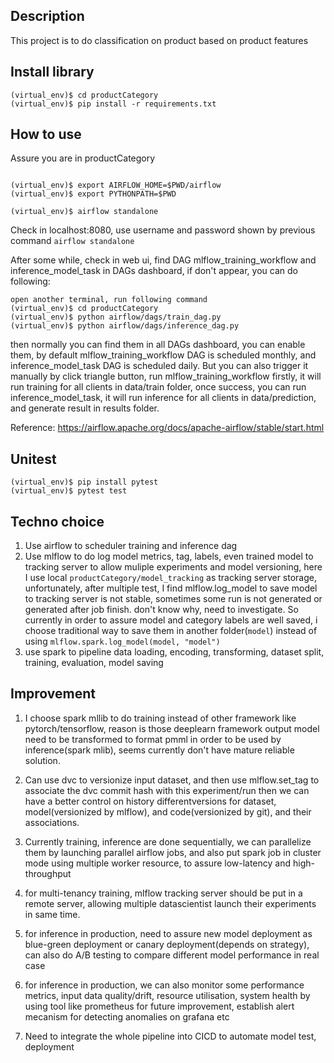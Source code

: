 ## Description
This project is to do classification on product based on product features

## Install library
```
(virtual_env)$ cd productCategory
(virtual_env)$ pip install -r requirements.txt
```


## How to use
Assure you are in productCategory
```

(virtual_env)$ export AIRFLOW_HOME=$PWD/airflow
(virtual_env)$ export PYTHONPATH=$PWD

(virtual_env)$ airflow standalone

```
Check in localhost:8080, use username and password shown by previous command `airflow standalone`

After some while, check in web ui, find DAG mlflow_training_workflow and inference_model_task in DAGs dashboard, if don't appear, 
you can do following:
```
open another terminal, run following command
(virtual_env)$ cd productCategory
(virtual_env)$ python airflow/dags/train_dag.py
(virtual_env)$ python airflow/dags/inference_dag.py
```
then normally you can find them in all DAGs dashboard, you can enable them,
by default mlflow_training_workflow DAG is scheduled monthly, and inference_model_task DAG is scheduled daily. 
But you can also trigger it manually by click triangle button, run mlflow_training_workflow firstly, it will run
training for all clients in data/train folder, once success, you can run inference_model_task, it will run inference
for all clients in data/prediction, and generate result in results folder.

Reference: https://airflow.apache.org/docs/apache-airflow/stable/start.html

## Unitest
```
(virtual_env)$ pip install pytest
(virtual_env)$ pytest test
```


## Techno choice
1. Use airflow to scheduler training and inference dag
2. Use mlflow to do log model metrics, tag, labels, even trained model to tracking server to allow muliple experiments 
   and model versioning, here I use local `productCategory/model_tracking` as tracking server storage, unfortunately, 
   after multiple test, I find mlflow.log_model to save model to tracking server is not stable, sometimes some run is 
   not generated or generated after job finish. don't know why, need to investigate. So currently in order to assure 
   model and category labels are well saved, i choose traditional way to save them in another folder(`model`)
   instead of using `mlflow.spark.log_model(model, "model")`
3. use spark to pipeline data loading, encoding, transforming, dataset split, training, evaluation, model saving

## Improvement
1. I choose spark mllib to do training instead of other framework like pytorch/tensorflow, reason is those deeplearn framework output
   model need to be transformed to format pmml in order to be used by inference(spark mlib), seems currently don't have mature reliable solution.

2. Can use dvc to versionize input dataset, and then use mlflow.set_tag to associate the dvc commit hash with this experiment/run
    then we can have a better control on history differentversions for dataset, model(versionized by mlflow), and code(versionized by git),
    and their associations.
3. Currently training, inference are done sequentially, we can parallelize them by launching parallel airflow jobs, and also put spark job in cluster mode using multiple worker resource,
    to assure low-latency and high-throughput
4. for multi-tenancy training, mlflow tracking server should be put in a remote server, allowing multiple datascientist 
   launch their experiments in same time.
5. for inference in production, need to assure new model deployment as blue-green deployment 
   or canary deployment(depends on strategy), can also do A/B testing to compare different model performance in real case
6. for inference in production, we can also monitor some performance metrics, input data quality/drift, resource utilisation, system health by using tool like prometheus
   for future improvement, establish alert mecanism for detecting anomalies on grafana etc
7. Need to integrate the whole pipeline into CICD to automate model test, deployment

